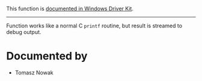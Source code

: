 This function is [documented in Windows Driver Kit](https://learn.microsoft.com/en-us/windows-hardware/drivers/ddi/wdm/nf-wdm-dbgprint).

---

Function works like a normal C `printf` routine, but result is streamed to debug output.

# Documented by

* Tomasz Nowak
